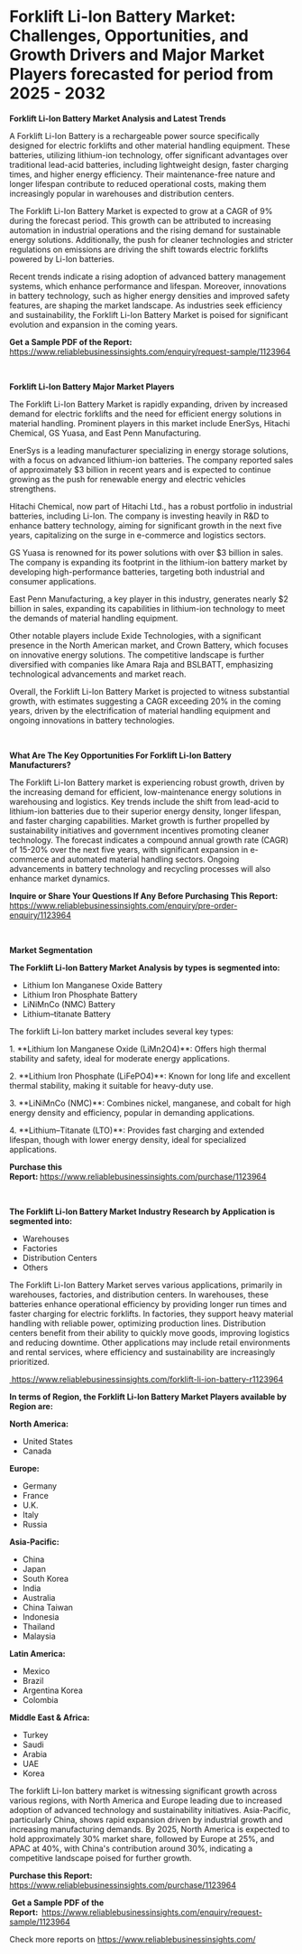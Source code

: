 <p><h1>Forklift Li-Ion Battery Market: Challenges, Opportunities, and Growth Drivers and Major Market Players forecasted for period from 2025 - 2032</h1></p><p><strong>Forklift Li-Ion Battery Market Analysis and Latest Trends</strong></p>
<p><p>A Forklift Li-Ion Battery is a rechargeable power source specifically designed for electric forklifts and other material handling equipment. These batteries, utilizing lithium-ion technology, offer significant advantages over traditional lead-acid batteries, including lightweight design, faster charging times, and higher energy efficiency. Their maintenance-free nature and longer lifespan contribute to reduced operational costs, making them increasingly popular in warehouses and distribution centers.</p><p>The Forklift Li-Ion Battery Market is expected to grow at a CAGR of 9% during the forecast period. This growth can be attributed to increasing automation in industrial operations and the rising demand for sustainable energy solutions. Additionally, the push for cleaner technologies and stricter regulations on emissions are driving the shift towards electric forklifts powered by Li-Ion batteries.</p><p>Recent trends indicate a rising adoption of advanced battery management systems, which enhance performance and lifespan. Moreover, innovations in battery technology, such as higher energy densities and improved safety features, are shaping the market landscape. As industries seek efficiency and sustainability, the Forklift Li-Ion Battery Market is poised for significant evolution and expansion in the coming years.</p></p>
<p><strong>Get a Sample PDF of the Report:&nbsp;</strong> <a href="https://www.reliablebusinessinsights.com/enquiry/request-sample/1123964?utm_campaign=2238&utm_medium=2&utm_source=Github&utm_content=ia&utm_term=07042025&utm_id=forklift-li-ion-battery">https://www.reliablebusinessinsights.com/enquiry/request-sample/1123964</a></p>
<p>&nbsp;</p>
<p><strong>Forklift Li-Ion Battery Major Market Players</strong></p>
<p><p>The Forklift Li-Ion Battery Market is rapidly expanding, driven by increased demand for electric forklifts and the need for efficient energy solutions in material handling. Prominent players in this market include EnerSys, Hitachi Chemical, GS Yuasa, and East Penn Manufacturing. </p><p>EnerSys is a leading manufacturer specializing in energy storage solutions, with a focus on advanced lithium-ion batteries. The company reported sales of approximately $3 billion in recent years and is expected to continue growing as the push for renewable energy and electric vehicles strengthens.</p><p>Hitachi Chemical, now part of Hitachi Ltd., has a robust portfolio in industrial batteries, including Li-Ion. The company is investing heavily in R&D to enhance battery technology, aiming for significant growth in the next five years, capitalizing on the surge in e-commerce and logistics sectors.</p><p>GS Yuasa is renowned for its power solutions with over $3 billion in sales. The company is expanding its footprint in the lithium-ion battery market by developing high-performance batteries, targeting both industrial and consumer applications. </p><p>East Penn Manufacturing, a key player in this industry, generates nearly $2 billion in sales, expanding its capabilities in lithium-ion technology to meet the demands of material handling equipment. </p><p>Other notable players include Exide Technologies, with a significant presence in the North American market, and Crown Battery, which focuses on innovative energy solutions. The competitive landscape is further diversified with companies like Amara Raja and BSLBATT, emphasizing technological advancements and market reach.</p><p>Overall, the Forklift Li-Ion Battery Market is projected to witness substantial growth, with estimates suggesting a CAGR exceeding 20% in the coming years, driven by the electrification of material handling equipment and ongoing innovations in battery technologies.</p></p>
<p>&nbsp;</p>
<p><strong>What Are The Key Opportunities For Forklift Li-Ion Battery Manufacturers?</strong></p>
<p><p>The Forklift Li-Ion Battery market is experiencing robust growth, driven by the increasing demand for efficient, low-maintenance energy solutions in warehousing and logistics. Key trends include the shift from lead-acid to lithium-ion batteries due to their superior energy density, longer lifespan, and faster charging capabilities. Market growth is further propelled by sustainability initiatives and government incentives promoting cleaner technology. The forecast indicates a compound annual growth rate (CAGR) of 15-20% over the next five years, with significant expansion in e-commerce and automated material handling sectors. Ongoing advancements in battery technology and recycling processes will also enhance market dynamics.</p></p>
<p><strong>Inquire or Share Your Questions If Any Before Purchasing This Report:</strong> <a href="https://www.reliablebusinessinsights.com/enquiry/pre-order-enquiry/1123964?utm_campaign=2238&utm_medium=2&utm_source=Github&utm_content=ia&utm_term=07042025&utm_id=forklift-li-ion-battery">https://www.reliablebusinessinsights.com/enquiry/pre-order-enquiry/1123964</a></p>
<p>&nbsp;</p>
<p><strong>Market Segmentation</strong></p>
<p><strong>The Forklift Li-Ion Battery Market Analysis by types is segmented into:</strong></p>
<p><ul><li>Lithium Ion Manganese Oxide Battery</li><li>Lithium Iron Phosphate Battery</li><li>LiNiMnCo (NMC) Battery</li><li>Lithium–titanate Battery</li></ul></p>
<p><p>The forklift Li-Ion battery market includes several key types: </p><p>1. **Lithium Ion Manganese Oxide (LiMn2O4)**: Offers high thermal stability and safety, ideal for moderate energy applications. </p><p>2. **Lithium Iron Phosphate (LiFePO4)**: Known for long life and excellent thermal stability, making it suitable for heavy-duty use. </p><p>3. **LiNiMnCo (NMC)**: Combines nickel, manganese, and cobalt for high energy density and efficiency, popular in demanding applications. </p><p>4. **Lithium–Titanate (LTO)**: Provides fast charging and extended lifespan, though with lower energy density, ideal for specialized applications.</p></p>
<p><strong>Purchase this Report:&nbsp;</strong><a href="https://www.reliablebusinessinsights.com/purchase/1123964?utm_campaign=2238&utm_medium=2&utm_source=Github&utm_content=ia&utm_term=07042025&utm_id=forklift-li-ion-battery">https://www.reliablebusinessinsights.com/purchase/1123964</a></p>
<p>&nbsp;</p>
<p><strong>The Forklift Li-Ion Battery Market Industry Research by Application is segmented into:</strong></p>
<p><ul><li>Warehouses</li><li>Factories</li><li>Distribution Centers</li><li>Others</li></ul></p>
<p><p>The Forklift Li-Ion Battery Market serves various applications, primarily in warehouses, factories, and distribution centers. In warehouses, these batteries enhance operational efficiency by providing longer run times and faster charging for electric forklifts. In factories, they support heavy material handling with reliable power, optimizing production lines. Distribution centers benefit from their ability to quickly move goods, improving logistics and reducing downtime. Other applications may include retail environments and rental services, where efficiency and sustainability are increasingly prioritized.</p></p>
<p><a href="https://www.reliablebusinessinsights.com/forklift-li-ion-battery-r1123964?utm_campaign=2238&utm_medium=2&utm_source=Github&utm_content=ia&utm_term=07042025&utm_id=forklift-li-ion-battery">&nbsp;https://www.reliablebusinessinsights.com/forklift-li-ion-battery-r1123964</a></p>
<p><strong>In terms of Region, the Forklift Li-Ion Battery Market Players available by Region are:</strong></p>
<p>
    <p> <strong> North America: </strong>
        <ul>
            <li>United States</li>
            <li>Canada</li>
        </ul>
        </p> 
    <p> <strong> Europe: </strong>
        <ul>
            <li>Germany</li>
            <li>France</li>
            <li>U.K.</li>
            <li>Italy</li>
            <li>Russia</li>
        </ul>
        </p> 
    <p> <strong> Asia-Pacific: </strong>
        <ul>
            <li>China</li>
            <li>Japan</li>
            <li>South Korea</li>
            <li>India</li>
            <li>Australia</li>
            <li>China Taiwan</li>
            <li>Indonesia</li>
            <li>Thailand</li>
            <li>Malaysia</li>
        </ul>
        </p> 
    <p> <strong> Latin America: </strong>
        <ul>
            <li>Mexico</li>
            <li>Brazil</li>
            <li>Argentina Korea</li>
            <li>Colombia</li>
        </ul>
        </p> 
    <p> <strong> Middle East & Africa: </strong>
        <ul>
            <li>Turkey</li>
            <li>Saudi</li>
            <li>Arabia</li>
            <li>UAE</li>
            <li>Korea</li>
        </ul>
    </p>
    </p>
<p><p>The forklift Li-Ion battery market is witnessing significant growth across various regions, with North America and Europe leading due to increased adoption of advanced technology and sustainability initiatives. Asia-Pacific, particularly China, shows rapid expansion driven by industrial growth and increasing manufacturing demands. By 2025, North America is expected to hold approximately 30% market share, followed by Europe at 25%, and APAC at 40%, with China's contribution around 30%, indicating a competitive landscape poised for further growth.</p></p>
<p><strong>Purchase this Report: </strong><a href="https://www.reliablebusinessinsights.com/purchase/1123964?utm_campaign=2238&utm_medium=2&utm_source=Github&utm_content=ia&utm_term=07042025&utm_id=forklift-li-ion-battery">https://www.reliablebusinessinsights.com/purchase/1123964</a></p>
<p>&nbsp;<strong>Get a Sample PDF of the Report:&nbsp;&nbsp;</strong><a href="https://www.reliablebusinessinsights.com/enquiry/request-sample/1123964?utm_campaign=2238&utm_medium=2&utm_source=Github&utm_content=ia&utm_term=07042025&utm_id=forklift-li-ion-battery">https://www.reliablebusinessinsights.com/enquiry/request-sample/1123964</a></p>
<p><strong></strong></p>
<p>Check more reports on <a href="https://www.reliablebusinessinsights.com/?utm_campaign=2238&utm_medium=2&utm_source=Github&utm_content=ia&utm_term=07042025&utm_id=forklift-li-ion-battery">https://www.reliablebusinessinsights.com/</a></p>